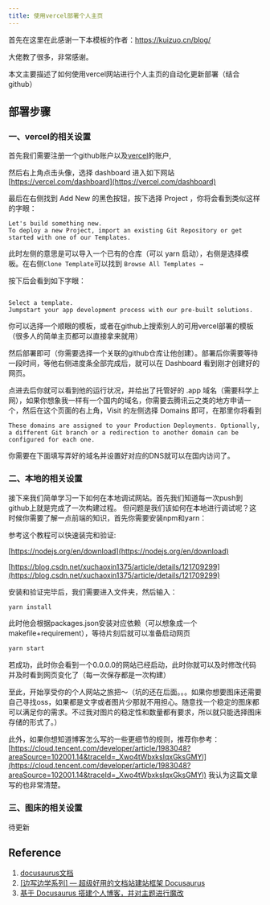 ```yaml
---
title: 使用vercel部署个人主页
---
```


首先在这里在此感谢一下本模板的作者：<https://kuizuo.cn/blog/>

大佬教了很多，非常感谢。

本文主要描述了如何使用vercel网站进行个人主页的自动化更新部署（结合github）

## 部署步骤

### 一、vercel的相关设置

首先我们需要注册一个github账户以及[vercel](https://vercel.com/)的账户,

然后右上角点击头像，选择 dashboard 进入如下网站[https://vercel.com/dashboard](https://vercel.com/dashboard)

最后在右侧找到 Add New 的黑色按钮，按下选择 Project ，你将会看到类似这样的字眼：

```
Let's build something new.
To deploy a new Project, import an existing Git Repository or get started with one of our Templates.
```

此时左侧的意思是可以导入一个已有的仓库（可以 yarn 启动），右侧是选择模板。在右侧`Clone Template`可以找到 `Browse All Templates →`

按下后会看到如下字眼：

```

Select a template.
Jumpstart your app development process with our pre-built solutions.
```

你可以选择一个顺眼的模板，或者在github上搜索别人的可用vercel部署的模板（很多人的简单主页都可以直接拿来就用）

然后部署即可（你需要选择一个关联的github仓库让他创建）。部署后你需要等待一段时间，等他右侧进度条全部完成后，就可以在 Dashboard 看到刚才创建好的网页。

点进去后你就可以看到他的运行状况，并给出了托管好的 .app 域名（需要科学上网），如果你想象我一样有一个国内的域名，你需要去腾讯云之类的地方申请一个，然后在这个页面的右上角，Visit 的左侧选择 Domains 即可，在那里你将看到

```
These domains are assigned to your Production Deployments. Optionally, a different Git branch or a redirection to another domain can be configured for each one.
```

你需要在下面填写弄好的域名并设置好对应的DNS就可以在国内访问了。

### 二、本地的相关设置

接下来我们简单学习一下如何在本地调试网站。首先我们知道每一次push到github上就是完成了一次构建过程。
但问题是我们该如何在本地进行调试呢？这时候你需要了解一点前端的知识，首先你需要安装npm和yarn：

参考这个教程可以快速装完和验证:

[https://nodejs.org/en/download](https://nodejs.org/en/download)

[https://blog.csdn.net/xuchaoxin1375/article/details/121709299](https://blog.csdn.net/xuchaoxin1375/article/details/121709299)

安装和验证完毕后，我们需要进入文件夹，然后输入：

```bash
yarn install
```

此时他会根据packages.json安装对应依赖（可以想象成一个makefile+requirement），等待片刻后就可以准备启动网页

```bash
yarn start
```

若成功，此时你会看到一个0.0.0.0的网站已经启动，此时你就可以及时修改代码并及时看到网页变化了（每一次保存都是一次构建）

至此，开始享受你的个人网站之旅把～（坑的还在后面。。。如果你想要图床还需要自己寻找oss，如果都是文字或者图片少那就不用担心。随意找一个稳定的图床都可以满足你的需求。不过我对图片的稳定性和数量都有要求，所以就只能选择图床存储的形式了。）

此外，如果你想知道博客怎么写的一些更细节的规则，推荐你参考：[https://cloud.tencent.com/developer/article/1983048?areaSource=102001.14&traceId=_Xwo4tWbxksIqxGksGMYl](https://cloud.tencent.com/developer/article/1983048?areaSource=102001.14&traceId=_Xwo4tWbxksIqxGksGMYl) 我认为这篇文章写的也非常清楚。

### 三、图床的相关设置

待更新

## Reference

1. [docusaurus文档](https://www.docusaurus.cn/docs)
2. [\[边写边学系列\] — 超级好用的文档站建站框架 Docusaurus](https://www.zhihu.com/tardis/bd/art/404929066?source_id=1001)
3. [基于 Docusaurus 搭建个人博客，并对主题进行魔改](https://zhuanlan.zhihu.com/p/608149508)
